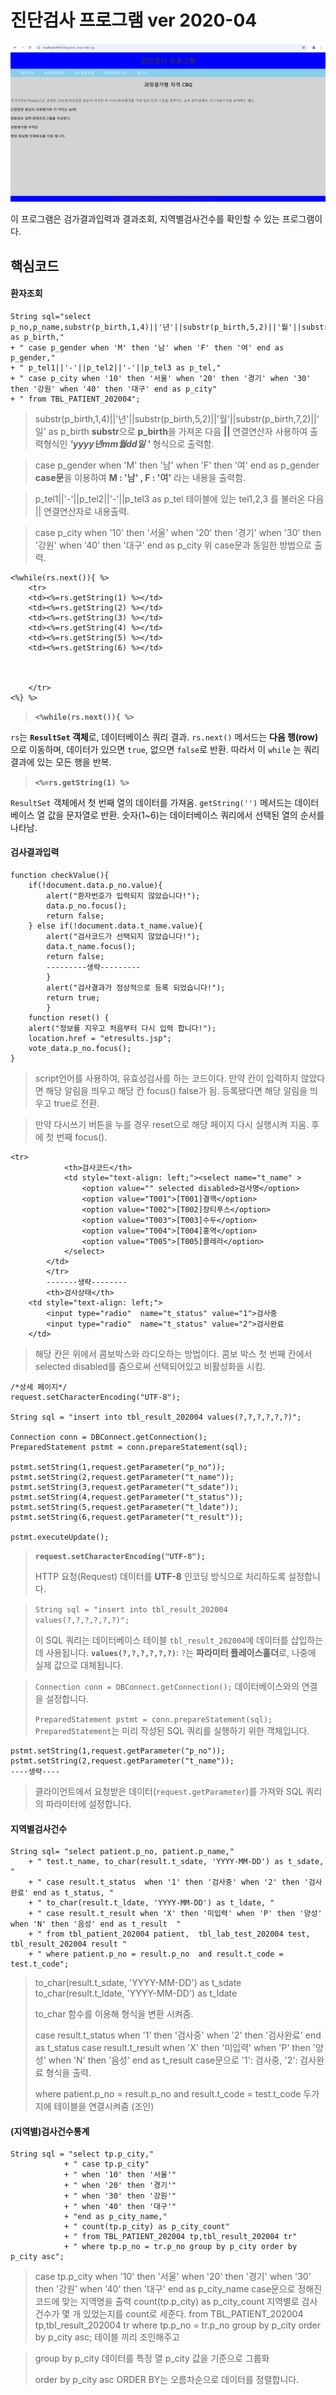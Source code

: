 # 진단검사 프로그램 ver 2020-04

![enter image description here](https://github.com/junhee23314/school/blob/main/%EC%A0%95%EB%B3%B4%EC%B2%98%EB%A6%AC%EC%82%B0%EC%97%85%EA%B8%B0%EC%82%AC%EB%AC%B8%EC%A0%9C%EC%97%B0%EC%8A%B5/%EC%A7%84%EB%8B%A8%EA%B2%80%EC%82%AC%20%ED%94%84%EB%A1%9C%EA%B7%B8%EB%9E%A8%20ver%202020-04/%EC%8A%A4%ED%81%AC%EB%A6%B0%EC%83%B7%202024-12-18%20020058.png)

이 프로그램은 검가결과입력과 결과조회, 지역별검사건수를 확인할 수 있는 프로그램이다.


## 핵심코드

#### 환자조회

    String sql="select p_no,p_name,substr(p_birth,1,4)||'년'||substr(p_birth,5,2)||'월'||substr(p_birth,7,2)||'일' as p_birth,"
	+ " case p_gender when 'M' then '남' when 'F' then '여' end as p_gender,"
	+ " p_tel1||'-'||p_tel2||'-'||p_tel3 as p_tel,"
	+ " case p_city when '10' then '서울' when '20' then '경기' when '30' then '강원' when '40' then '대구' end as p_city"
	+ " from TBL_PATIENT_202004";


> substr(p_birth,1,4)||'년'||substr(p_birth,5,2)||'월'||substr(p_birth,7,2)||'일' as p_birth
> **substr**으로 **p_birth**을 가져온 다음 **||** 연결연산자 사용하여 
> 출력형식인 ***'yyyy년mm월dd일 '*** 형식으로 출력함.

> case p_gender when 'M' then '남' when 'F' then '여' end as p_gender
> **case문**을 이용하여 **M : '남' , F : '여'** 라는 내용을 출력함.

> p_tel1||'-'||p_tel2||'-'||p_tel3 as p_tel
> 테이블에 있는 tel1,2,3 를 불러온 다음 || 연결연산자로 내용출력.

> case p_city when '10' then '서울' when '20' then '경기' when '30' then '강원' when '40' then '대구' end as p_city
> 위 case문과 동일한 방법으로 출력.

    <%while(rs.next()){ %>
		<tr>
		<td><%=rs.getString(1) %></td>
		<td><%=rs.getString(2) %></td>
		<td><%=rs.getString(3) %></td>
		<td><%=rs.getString(4) %></td>
		<td><%=rs.getString(5) %></td>
		<td><%=rs.getString(6) %></td>
		
		
		
		</tr>
	<%} %>

> **`<%while(rs.next()){ %>`**

 `rs`는 **`ResultSet` 객체**로, 데이터베이스 쿼리 결과.
`rs.next()` 메서드는 **다음 행(row)** 으로 이동하며, 데이터가 있으면 
`true`, 없으면 `false`로  반환.
따라서 이 `while` 는 쿼리 결과에 있는 모든 행을 반복.

> **`<%=rs.getString(1) %>`**

`ResultSet` 객체에서 첫 번째 열의 데이터를 가져옴.
 `getString('')` 메서드는 데이터베이스 열 값을 문자열로 반환.
 숫자(1~6)는 데이터베이스 쿼리에서 선택된 열의 순서를 나타남.

#### 검사결과입력

    function checkValue(){
		if(!document.data.p_no.value){
			alert("환자번호가 입력되지 않았습니다!");
			data.p_no.focus();
			return false;
		} else if(!document.data.t_name.value){
			alert("검사코드가 선택되지 않았습니다!");
			data.t_name.focus();
			return false;
			---------생략---------
			} 
			alert("검사결과가 정상적으로 등록 되었습니다!");
			return true;
			} 
		function reset() {
		alert("정보를 지우고 처음부터 다시 입력 합니다!");
		location.href = "etresults.jsp";
		vote_data.p_no.focus();
	}

> script언어를 사용하여, 유효성검사를 하는 코드이다.
> 만약 칸이 입력하지 않았다면 해당 알림을 띄우고 해당 칸 focus() false가 됨.
> 등록됐다면 해당 알림을 띄우고 true로 전환.

> 만약 다시쓰기 버튼을 누를 경우 reset으로 해당 페이지 다시 실행시켜 지움.
> 후에 첫 번째 focus().

    <tr>
				<th>검사코드</th>
				<td style="text-align: left;"><select name="t_name" >
					<option value="" selected disabled>검사명</option>
					<option value="T001">[T001]결핵</option>
					<option value="T002">[T002]장티푸스</option>
					<option value="T003">[T003]수두</option>
					<option value="T004">[T004]홍역</option>
					<option value="T005">[T005]콜레라</option>
				</select> 
			</td>
			</tr>
			-------생략--------
			<th>검사상태</th>
		<td style="text-align: left;">
			<input type="radio"  name="t_status" value="1">검사중
			<input type="radio"  name="t_status" value="2">검사완료
		</td>

> 해당 칸은 위에서 콤보박스와 라디오하는 방법이다. 콤보 박스 첫 번째 칸에서 selected disabled를 줌으로써 선택되어있고 비활성화을 시킴.


	/*상세 페이지*/
	request.setCharacterEncoding("UTF-8");
	
	String sql = "insert into tbl_result_202004 values(?,?,?,?,?,?)";
	
	Connection conn = DBConnect.getConnection();
	PreparedStatement pstmt = conn.prepareStatement(sql);
	
	pstmt.setString(1,request.getParameter("p_no"));
	pstmt.setString(2,request.getParameter("t_name"));
	pstmt.setString(3,request.getParameter("t_sdate"));
	pstmt.setString(4,request.getParameter("t_status"));
	pstmt.setString(5,request.getParameter("t_ldate"));
	pstmt.setString(6,request.getParameter("t_result"));
	
	pstmt.executeUpdate();

>  **`request.setCharacterEncoding("UTF-8");`**
> 
> HTTP 요청(Request) 데이터를 **UTF-8** 인코딩 방식으로 처리하도록 설정합니다.
> 


> `String sql = "insert into tbl_result_202004 values(?,?,?,?,?,?)";` 
> 
> 이 SQL 쿼리는 데이터베이스 테이블 `tbl_result_202004`에 데이터를 삽입하는 데 사용됩니다.
>    **`values(?,?,?,?,?,?)`**:
>     `?`는 **파라미터 플레이스홀더**로, 나중에 실제 값으로 대체됩니다.
> 

> `Connection conn = DBConnect.getConnection();` 
> 데이터베이스와의 연결을 설정합니다.
> 
> `PreparedStatement pstmt = conn.prepareStatement(sql);` 
>  `PreparedStatement`는 미리 작성된 SQL 쿼리를 실행하기 위한 객체입니다.

> 

    pstmt.setString(1,request.getParameter("p_no"));
    pstmt.setString(2,request.getParameter("t_name"));
    ----생략----

> 클라이언트에서 요청받은 데이터(`request.getParameter`)를 가져와 SQL 쿼리의 파라미터에 설정합니다.






#### 지역별검사건수

    String sql= "select patient.p_no, patient.p_name,"
    	+ " test.t_name, to_char(result.t_sdate, 'YYYY-MM-DD') as t_sdate,  "
    	+ " case result.t_status  when '1' then '검사중' when '2' then '검사완료' end as t_status, "
    	+ " to_char(result.t_ldate, 'YYYY-MM-DD') as t_ldate, "
    	+ " case result.t_result when 'X' then '미입력' when 'P' then '양성'  when 'N' then '음성' end as t_result  "
    	+ " from tbl_patient_202004 patient,  tbl_lab_test_202004 test,  tbl_result_202004 result "
    	+ " where patient.p_no = result.p_no  and result.t_code = test.t_code";

> to_char(result.t_sdate, 'YYYY-MM-DD') as t_sdate
> to_char(result.t_ldate, 'YYYY-MM-DD') as t_ldate
> 
> to_char 함수를 이용해 형식을 변환 시켜줌.
> 
> case result.t_status  when '1' then '검사중' when '2' then '검사완료' end as
> t_status
> case result.t_result when 'X' then '미입력' when 'P' then '양성' when 'N' then '음성' end as t_result
>  case문으로  '1': 검사중, '2': 검사완료 형식을 출력.
> 
> where patient.p_no = result.p_no and result.t_code = test.t_code
> 두가지에 테이블을 연결시켜줌 (조인)


#### (지역별)검사건수통계

    String sql = "select tp.p_city,"
    			+ " case tp.p_city"
    			+ " when '10' then '서울'"
    			+ " when '20' then '경기'"
    			+ " when '30' then '강원'"
    			+ " when '40' then '대구'"
    	    	+ "end as p_city_name,"
    	    	+ " count(tp.p_city) as p_city_count"
    	    	+ " from TBL_PATIENT_202004 tp,tbl_result_202004 tr"
    			+ " where tp.p_no = tr.p_no group by p_city order by p_city asc";

> case tp.p_city  when '10' then '서울'
> when '20' then '경기' when '30' then '강원' when '40' then '대구' end as p_city_name
> case문으로 정해진 코드에 맞는 지역명을 출력
> count(tp.p_city) as p_city_count
> 지역별로 검사건수가 몇 개 있었는지를 count로 세준다.
> from TBL_PATIENT_202004 tp,tbl_result_202004 tr where tp.p_no = tr.p_no group by 					p_city order by p_city asc;
> 테이블 끼리 조인해주고 

>group by p_city
>데이터를 특정 열 p_city 값을 기준으로 그룹화
> 
> 
>  order by p_city asc
> ORDER BY는 오름차순으로 데이터를 정렬합니다.






	

